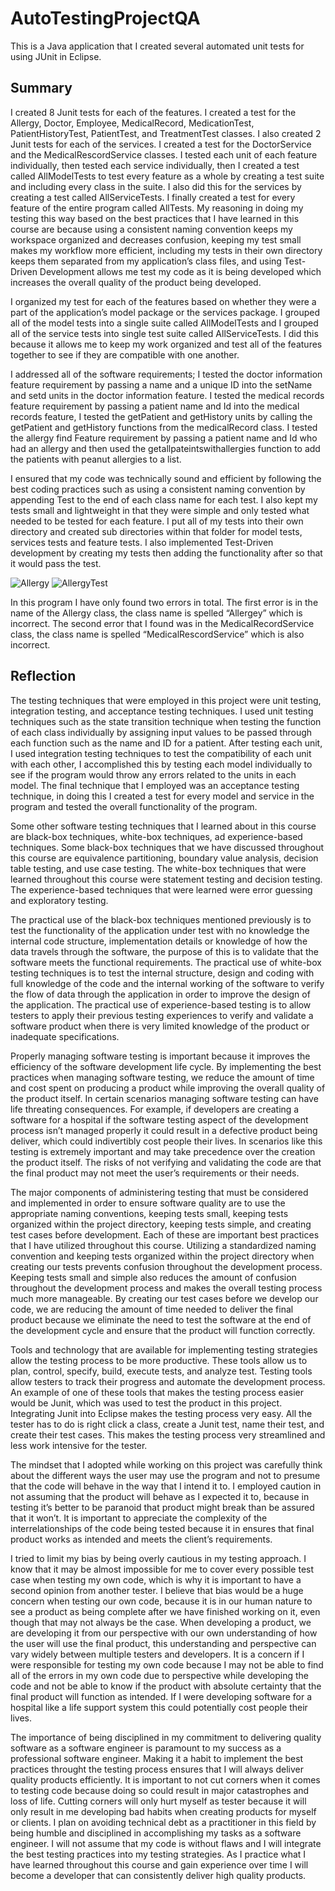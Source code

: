 # AutoTestingProjectQA
This is a Java application that I created several automated unit tests for using JUnit in Eclipse.

## Summary
I created 8 Junit tests for each of the features. I created a test for the Allergy, Doctor, Employee, MedicalRecord, MedicationTest, PatientHistoryTest, PatientTest, and TreatmentTest classes. I also created 2 Junit tests for each of the services. I created a test for the DoctorService and the MedicalRescordService classes. I tested each unit of each feature individually, then tested each service individually, then I created a test called AllModelTests to test every feature as a whole by creating a test suite and including every class in the suite. I also did this for the services by creating a test called AllServiceTests. I finally created a test for every feature of the entire program called AllTests. My reasoning in doing my testing this way based on the best practices that I have learned in this course are because using a consistent naming convention keeps my workspace organized and decreases confusion, keeping my test small makes my workflow more efficient, including my tests in their own directory keeps them separated from my application’s class files, and using Test-Driven Development allows me test my code as it is being developed which increases the overall quality of the product being developed.

I organized my test for each of the features based on whether they were a part of the application’s model package or the services package. I grouped all of the model tests into a single suite called AllModelTests and I grouped all of the service tests into single test suite called AllServiceTests. I did this because it allows me to keep my work organized and test all of the features together to see if they are compatible with one another.

I addressed all of the software requirements; I tested the doctor information feature requirement by passing a name and a unique ID into the setName and setd units in the doctor information feature. I tested the medical records feature requirement by passing a patient name and Id into the medical records feature, I tested the getPatient and getHistory units by calling the getPatient and getHistory functions from the medicalRecord class. I tested the allergy find Feature requirement by passing a patient name and Id who had an allergy and then used the getallpateintswithallergies function to add the patients with peanut allergies to a list.

I ensured that my code was technically sound and efficient by following the best coding practices such as using a consistent naming convention by appending Test to the end of each class name for each test. I also kept my tests small and lightweight in that they were simple and only tested what needed to be tested for each feature. I put all of my tests into their own directory and created sub directories within that folder for model tests, services tests and feature tests. I also implemented Test-Driven development by creating my tests then adding the functionality after so that it would pass the test. 

![Allergy](https://i.imgur.com/tb277ue.jpg)
![AllergyTest](https://i.imgur.com/33RF4MH.jpg)

In this program I have only found two errors in total. The first error is in the name of the Allergy class, the class name is spelled “Allergey” which is incorrect. The second error that I found was in the MedicalRecordService class, the class name is spelled “MedicalRescordService” which is also incorrect.

## Reflection
The testing techniques that were employed in this project were unit testing, integration testing, and acceptance testing techniques. I used unit testing techniques such as the state transition technique when testing the function of each class individually by assigning input values to be passed through each function such as the name and ID for a patient. After testing each unit, I used integration testing techniques to test the compatibility of each unit with each other, I accomplished this by testing each model individually to see if the program would throw any errors related to the units in each model. The final technique that I employed was an acceptance testing technique, in doing this I created a test for every model and service in the program and tested the overall functionality of the program.

Some other software testing techniques that I learned about in this course are black-box techniques, white-box techniques, ad experience-based techniques. Some black-box techniques that we have discussed throughout this course are equivalence partitioning, boundary value analysis, decision table testing, and use case testing. The white-box techniques that were learned throughout this course were statement testing and decision testing. The experience-based techniques that were learned were error guessing and exploratory testing.

The practical use of the black-box techniques mentioned previously is to test the functionality of the application under test with no knowledge the internal code structure, implementation details or knowledge of how the data travels through the software, the purpose of this is to validate that the software meets the functional requirements. The practical use of white-box testing techniques is to test the internal structure, design and coding with full knowledge of the code and the internal working of the software to verify the flow of data through the application in order to improve the design of the application. The practical use of experience-based testing is to allow testers to apply their previous testing experiences to verify and validate a software product when there is very limited knowledge of the product or inadequate specifications.

Properly managing software testing is important because it improves the efficiency of the software development life cycle. By implementing the best practices when managing software testing, we reduce the amount of time and cost spent on producing a product while improving the overall quality of the product itself. In certain scenarios managing software testing can have life threating consequences. For example, if developers are creating a software for a hospital if the software testing aspect of the development process isn’t managed properly it could result in a defective product being deliver, which could indivertibly cost people their lives. In scenarios like this testing is extremely important and may take precedence over the creation the product itself. The risks of not verifying and validating the code are that the final product may not meet the user’s requirements or their needs.

The major components of administering testing that must be considered and implemented in order to ensure software quality are to use the appropriate naming conventions, keeping tests small, keeping tests organized within the project directory, keeping tests simple, and creating test cases before development. Each of these are important best practices that I have utilized throughout this course. Utilizing a standardized naming convention and keeping tests organized within the project directory when creating our tests prevents confusion throughout the development process. Keeping tests small and simple also reduces the amount of confusion throughout the development process and makes the overall testing process much more manageable. By creating our test cases before we develop our code, we are reducing the amount of time needed to deliver the final product because we eliminate the need to test the software at the end of the development cycle and ensure that the product will function correctly.

Tools and technology that are available for implementing testing strategies allow the testing process to be more productive. These tools allow us to plan, control, specify, build, execute tests, and analyze test. Testing tools allow testers to track their progress and automate the development process. An example of one of these tools that makes the testing process easier would be Junit, which was used to test the product in this project. Integrating Junit into Eclipse makes the testing process very easy. All the tester has to do is right click a class, create a Junit test, name their test, and create their test cases. This makes the testing process very streamlined and less work intensive for the tester.

The mindset that I adopted while working on this project was carefully think about the different ways the user may use the program and not to presume that the code will behave in the way that I intend it to. I employed caution in not assuming that the product will behave as I expected it to, because in testing it’s better to be paranoid that product might break than be assured that it won’t. It is important to appreciate the complexity of the interrelationships of the code being tested because it in ensures that final product works as intended and meets the client’s requirements.

I tried to limit my bias by being overly cautious in my testing approach. I know that it may be almost impossible for me to cover every possible test case when testing my own code, which is why it is important to have a second opinion from another tester. I believe that bias would be a huge concern when testing our own code, because it is in our human nature to see a product as being complete after we have finished working on it, even though that may not always be the case. When developing a product, we are developing it from our perspective with our own understanding of how the user will use the final product, this understanding and perspective can vary widely between multiple testers and developers. It is a concern if I were responsible for testing my own code because I may not be able to find all of the errors in my own code due to perspective while developing the code and not be able to know if the product with absolute certainty that the final product will function as intended. If I were developing software for a hospital like a life support system this could potentially cost people their lives.

The importance of being disciplined in my commitment to delivering quality software as a software engineer is paramount to my success as a professional software engineer. Making it a habit to implement the best practices throught the testing process ensures that I will always deliver quality products efficiently. It is important to not cut corners when it comes to testing code because doing so could result in major catastrophes and loss of life. Cutting corners will only hurt myself as tester because it will only result in me developing bad habits when creating products for myself or clients. I plan on avoiding technical debt as a practitioner in this field by being humble and disciplined in accomplishing my tasks as a software engineer. I will not assume that my code is without flaws and I will integrate the best testing practices into my testing strategies. As I practice what I have learned throughout this course and gain experience over time I will become a developer that can consistently deliver high quality products.
